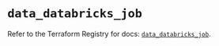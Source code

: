 # `data_databricks_job`

Refer to the Terraform Registry for docs: [`data_databricks_job`](https://registry.terraform.io/providers/databricks/databricks/1.82.0/docs/data-sources/job).
